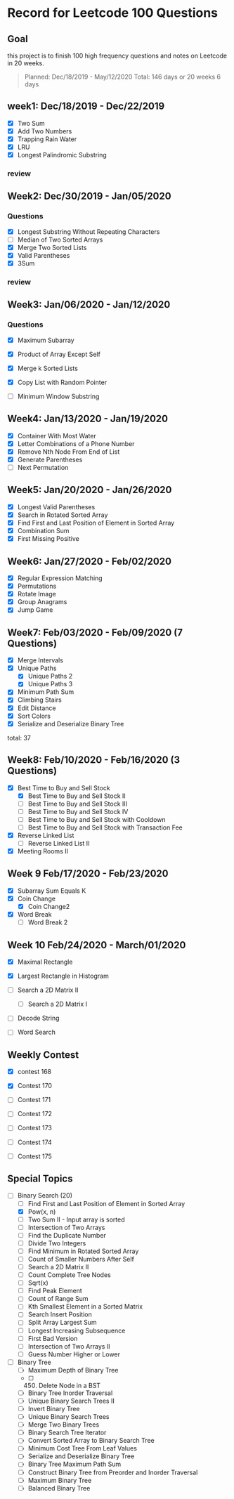 # Record for Leetcode 100 Questions

## Goal

this project is to finish 100 high frequency questions and notes on Leetcode in 20 weeks. 
> Planned: Dec/18/2019 - May/12/2020
> Total: 146 days or 20 weeks 6 days

## week1: Dec/18/2019 - Dec/22/2019

- [X] Two Sum
- [X] Add Two Numbers
- [X] Trapping Rain Water  
- [X] LRU
- [X] Longest Palindromic Substring 

### review


## Week2: Dec/30/2019 - Jan/05/2020

### Questions
- [x] Longest Substring Without Repeating Characters 
- [ ] Median of Two Sorted Arrays
- [x] Merge Two Sorted Lists
- [x] Valid Parentheses  
- [x] 3Sum    

### review


## Week3: Jan/06/2020 - Jan/12/2020

### Questions

- [x] Maximum Subarray
- [x] Product of Array Except Self
- [x] Merge k Sorted Lists
- [x] Copy List with Random Pointer
- [ ] Minimum Window Substring  


## Week4: Jan/13/2020 - Jan/19/2020

- [x] Container With Most Water
- [x] Letter Combinations of a Phone Number
- [x] Remove Nth Node From End of List
- [x] Generate Parentheses
- [ ] Next Permutation

## Week5: Jan/20/2020 - Jan/26/2020

- [x] Longest Valid Parentheses
- [x] Search in Rotated Sorted Array
- [x] Find First and Last Position of Element in Sorted Array
- [x] Combination Sum
- [x] First Missing Positive

## Week6: Jan/27/2020 - Feb/02/2020

- [x] Regular Expression Matching    
- [x] Permutations    
- [x] Rotate Image    
- [x] Group Anagrams    
- [x] Jump Game 

## Week7: Feb/03/2020 - Feb/09/2020 (7 Questions)

- [x] Merge Intervals  
- [x] Unique Paths
  - [x] Unique Paths 2
  - [x] Unique Paths 3
- [x] Minimum Path Sum
- [x] Climbing Stairs
- [x] Edit Distance
- [x] Sort Colors 
- [x] Serialize and Deserialize Binary Tree

total: 37

## Week8: Feb/10/2020 - Feb/16/2020 (3 Questions)

- [x] Best Time to Buy and Sell Stock
  - [x] Best Time to Buy and Sell Stock II
  - [ ] Best Time to Buy and Sell Stock III
  - [ ] Best Time to Buy and Sell Stock IV 
  - [ ] Best Time to Buy and Sell Stock with Cooldown 
  - [ ] Best Time to Buy and Sell Stock with Transaction Fee
- [x] Reverse Linked List
  - [ ] Reverse Linked List II
- [x] Meeting Rooms II

## Week 9 Feb/17/2020 - Feb/23/2020

- [x] Subarray Sum Equals K
- [x] Coin Change
  - [x] Coin Change2 
- [x] Word Break
  - [ ] Word Break 2

## Week 10 Feb/24/2020 - March/01/2020

- [x] Maximal Rectangle
- [x] Largest Rectangle in Histogram
- [ ] Search a 2D Matrix II
  - [ ] Search a 2D Matrix I
- [ ] Decode String 
- [ ] Word Search 




  

## Weekly Contest

- [x] contest 168
- [x] Contest 170
- [ ] Contest 171
- [ ] Contest 172
- [ ] Contest 173
- [ ] Contest 174 
- [ ] Contest 175


## Special Topics

- [ ] Binary Search (20)
  - [ ] Find First and Last Position of Element in Sorted Array
  - [x] Pow(x, n)
  - [ ] Two Sum II - Input array is sorted
  - [ ] Intersection of Two Arrays
  - [ ] Find the Duplicate Number
  - [ ] Divide Two Integers
  - [ ] Find Minimum in Rotated Sorted Array
  - [ ] Count of Smaller Numbers After Self
  - [ ] Search a 2D Matrix II
  - [ ] Count Complete Tree Nodes
  - [ ] Sqrt(x)
  - [ ] Find Peak Element
  - [ ] Count of Range Sum
  - [ ] Kth Smallest Element in a Sorted Matrix
  - [ ] Search Insert Position
  - [ ] Split Array Largest Sum
  - [ ] Longest Increasing Subsequence
  - [ ] First Bad Version
  - [ ] Intersection of Two Arrays II
  - [ ] Guess Number Higher or Lower

- [ ] Binary Tree
  - [ ] Maximum Depth of Binary Tree
  - [ ] 450. Delete Node in a BST 
  - [ ] Binary Tree Inorder Traversal
  - [ ] Unique Binary Search Trees II
  - [ ] Invert Binary Tree
  - [ ] Unique Binary Search Trees
  - [ ] Merge Two Binary Trees
  - [ ] Binary Search Tree Iterator
  - [ ] Convert Sorted Array to Binary Search Tree
  - [ ] Minimum Cost Tree From Leaf Values
  - [ ] Serialize and Deserialize Binary Tree
  - [ ] Binary Tree Maximum Path Sum
  - [ ] Construct Binary Tree from Preorder and Inorder Traversal
  - [ ] Maximum Binary Tree
  - [ ] Balanced Binary Tree